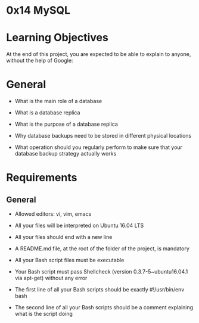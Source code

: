 # 0x14 MySQL
# Learning Objectives
At the end of this project, you are expected to be able to explain to anyone, without the help of Google:

# General

* What is the main role of a database

* What is a database replica

* What is the purpose of a database replica

* Why database backups need to be stored in different physical locations

* What operation should you regularly perform to make sure that your database backup strategy actually works
# Requirements
## General

* Allowed editors: vi, vim, emacs

* All your files will be interpreted on Ubuntu 16.04 LTS

* All your files should end with a new line

* A README.md file, at the root of the folder of the project, is mandatory

* All your Bash script files must be executable

* Your Bash script must pass Shellcheck (version 0.3.7-5~ubuntu16.04.1 via apt-get) without any error

* The first line of all your Bash scripts should be exactly #!/usr/bin/env bash

* The second line of all your Bash scripts should be a comment explaining what is the script doing